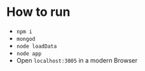 # How to run

- `npm i`
- `mongod`
- `node loadData`
- `node app`
- Open `localhost:3005` in a modern Browser
